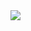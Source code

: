 <img align="right" src="https://visitor-badge.laobi.icu/badge?page_id=musthaq-muaadh.musthaq-muaadh" />
